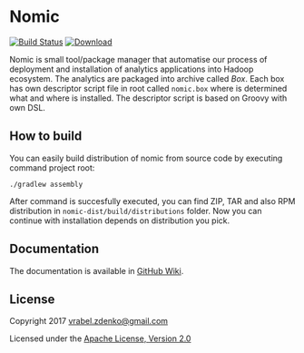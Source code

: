 # Nomic

[![Build Status](https://travis-ci.org/sn3d/nomic.svg?branch=master)](https://travis-ci.org/sn3d/nomic)
[![Download](https://api.bintray.com/packages/sn3d/nomic-repo/nomic-app/images/download.svg) ](https://bintray.com/sn3d/nomic-repo/nomic-app/_latestVersion)

Nomic is small tool/package manager that automatise our process of deployment and installation of analytics applications
into Hadoop ecosystem. The analytics are packaged into archive called *Box*. Each box has own descriptor script file in 
root called `nomic.box` where is determined what and where is installed. The descriptor script is based on Groovy 
with own DSL.

## How to build

You can easily build distribution of nomic from source code by executing command project root:

    ./gradlew assembly

After command is succesfully executed, you can find ZIP, TAR and also RPM distribution in `nomic-dist/build/distributions` 
folder. Now you can continue with installation depends on distribution you pick.

## Documentation
    
The documentation is available in [GitHub Wiki](https://github.com/sn3d/nomic/wiki).

## License

   Copyright 2017 vrabel.zdenko@gmail.com

   Licensed under the [Apache License, Version 2.0](./LICENSE)
    